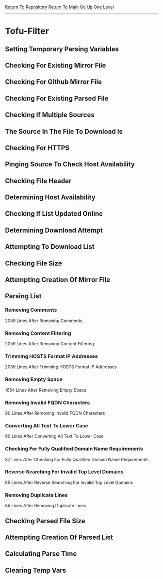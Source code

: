 [Return To Repository](https://github.com/deathbybandaid/piholeparser/)
[Return To Main](https://github.com/deathbybandaid/piholeparser/blob/master/RecentRunLogs/Mainlog.md)
[Go Up One Level](https://github.com/deathbybandaid/piholeparser/blob/master/RecentRunLogs/TopLevelScripts/30-Processing-External-Blacklists.md)
____________________________________
# Tofu-Filter
## Setting Temporary Parsing Variables
## Checking For Existing Mirror File
## Checking For Github Mirror File
## Checking For Existing Parsed File
## Checking If Multiple Sources
## The Source In The File To Download Is
## Checking For HTTPS
## Pinging Source To Check Host Availability
## Checking File Header
## Determining Host Availability
## Checking If List Updated Online
## Determining Download Attempt
## Attempting To Download List
## Checking File Size
## Attempting Creation Of Mirror File
## Parsing List
### Removing Comments
2059 Lines After Removing Comments
### Removing Content Filtering
2059 Lines After Removing Content Filtering
### Trimming HOSTS Format IP Addresses
2059 Lines After Trimming HOSTS Format IP Addresses
### Removing Empty Space
1654 Lines After Removing Empty Space
### Removing Invalid FQDN Characters
90 Lines After Removing Invalid FQDN Characters
### Converting All Text To Lower Case
90 Lines After Converting All Text To Lower Case
### Checking For Fully Qualified Domain Name Requirements
87 Lines After Checking For Fully Qualified Domain Name Requirements
### Reverse Searching For Invalid Top Level Domains
85 Lines After Reverse Searching For Invalid Top Level Domains
### Removing Duplicate Lines
85 Lines After Removing Duplicate Lines
## Checking Parsed File Size
## Attempting Creation Of Parsed List
## Calculating Parse Time
## Clearing Temp Vars
